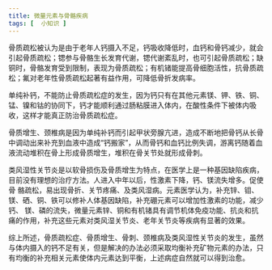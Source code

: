 ```yaml
---
title: 微量元素与骨骼疾病
tags: [  小知识 ]
---
```


<p>
骨质疏松被认为是由于老年人钙摄入不足，钙吸收降低时，血钙和骨钙减少，就会引起骨质疏松；锶参与骨骼生长发育代谢，锶代谢紊乱时，也可引起骨质疏松；缺 铜时，骨骼发育受到限制，表现为骨质疏松；有机锗能提高骨细胞活性，抗骨质疏松；氟对老年性骨质疏松起著有益作用，可降低骨折发病率。
</p>

<p>
单纯补钙，不能防止骨质疏松症的发生，因为钙只有在其他元素镁、钾、铁、铜、锰、镍和钴的协同下，钙才能顺利通过肠粘膜进入体内，在酸性条件下被体内吸收，这样才能真正防治骨质疏松症。
</p>

<p>
骨质增生、颈椎病是因为单纯补钙而引起甲状旁腺亢进，造成不断地把骨钙从长骨中调动出来补充到血液中造成“钙搬家”，从而骨钙和血钙比例失调，游离钙随着血液流动堆积在骨上形成骨质增生，堆积在骨关节处就形成骨刺。
</p>

<p>
类风湿性关节炎是以软骨损伤及骨质增生为特点，在医学上是一种基因缺陷疾病，目前没有理想的治疗方法。人进入中年以后，性激素下降，钙、镁流失增多。促使骨 骼疏松，易出现骨折、关节疼痛、及类风湿病。元素医学认为，补充锌、钼、镁、硒、铜、铁可以修补人体基因缺陷，补充硼元素可以增加性激素的功能，减少钙、 镁、磷的流失，微量元素锌、铜和有机锗具有调节机体免疫功能、抗炎和抗痛的作用，补充这些元素对类风湿关节炎、老年关节炎等疾病有显著的效果。
</p>

<p>
综上所述，骨质疏松症、骨质增生、骨刺、颈椎病及类风湿性关节炎的发生，虽然与体内摄入的钙不足有关，但是解决的办法必须采取均衡补充矿物元素的办法，只有均衡的补充相关元素使体内元素达到平衡，上述病症自然就可以得到治愈。
</p>
